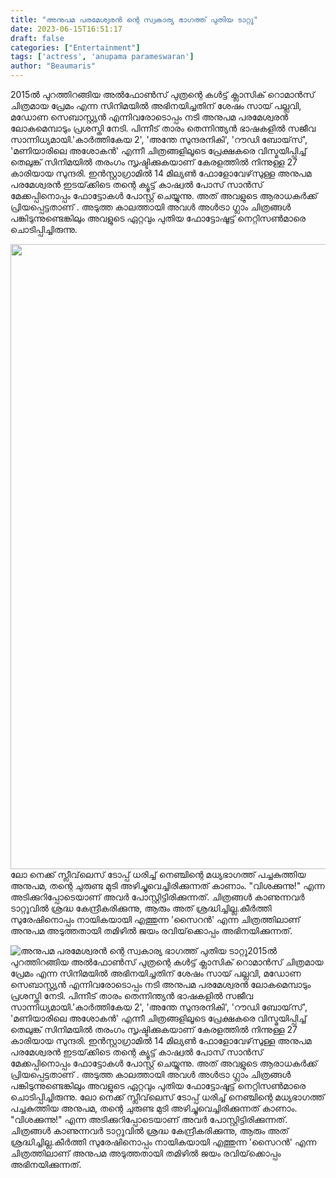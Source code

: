 ```yaml
---
title: "അനുപമ പരമേശ്വരൻ ന്റെ സ്വകാര്യ ഭാഗത്ത് പുതിയ ടാറ്റൂ"
date: 2023-06-15T16:51:17
draft: false
categories: ["Entertainment"]
tags: ['actress', 'anupama parameswaran']
author: "Beaumaris"
---
```


2015ൽ പുറത്തിറങ്ങിയ അൽഫോൺസ് പുത്രന്റെ കൾട്ട് ക്ലാസിക് റൊമാൻസ് ചിത്രമായ പ്രേമം എന്ന സിനിമയിൽ അഭിനയിച്ചതിന് ശേഷം സായ് പല്ലവി, മഡോണ സെബാസ്റ്റ്യൻ എന്നിവരോടൊപ്പം നടി അനുപമ പരമേശ്വരൻ ലോകമെമ്പാടും പ്രശസ്തി നേടി. പിന്നീട് താരം തെന്നിന്ത്യൻ ഭാഷകളിൽ സജീവ സാന്നിധ്യമായി.'കാർത്തികേയ 2', 'അന്തേ സുന്ദരനികി', 'റൗഡി ബോയ്‌സ്', 'മണിയാരിലെ അശോകൻ' എന്നീ ചിത്രങ്ങളിലൂടെ പ്രേക്ഷകരെ വിസ്മയിപ്പിച്ച് തെലുങ്ക് സിനിമയിൽ തരംഗം സൃഷ്ടിക്കുകയാണ് കേരളത്തിൽ നിന്നുള്ള 27 കാരിയായ സുന്ദരി. ഇൻസ്റ്റാഗ്രാമിൽ 14 മില്യൺ ഫോളോവേഴ്‌സുള്ള അനുപമ പരമേശ്വരൻ ഇടയ്‌ക്കിടെ തന്റെ ക്യൂട്ട് കാഷ്വൽ പോസ് സാൻസ് മേക്കപ്പിനൊപ്പം ഫോട്ടോകൾ പോസ്റ്റ് ചെയ്യുന്നു. അത് അവളുടെ ആരാധകർക്ക് പ്രിയപ്പെട്ടതാണ് . അടുത്ത കാലത്തായി അവൾ അൾട്രാ ഗ്ലാം ചിത്രങ്ങൾ പങ്കിടുന്നുണ്ടെങ്കിലും അവളുടെ ഏറ്റവും പുതിയ ഫോട്ടോഷൂട്ട് നെറ്റിസൺമാരെ ചൊടിപ്പിച്ചിരുന്നു.

<a href="https://cdn.boolokam.com/articles/2023/06/qdqddd-2.jpg"><img class="size-large wp-image-399740 aligncenter" src="https://cdn.boolokam.com/articles/2023/06/qdqddd-2-819x1024.jpg" alt="" width="800" height="1000" /></a>ലോ നെക്ക് സ്ലീവ്‌ലെസ് ടോപ്പ് ധരിച്ച് നെഞ്ചിന്റെ മധ്യഭാഗത്ത് പച്ചകുത്തിയ അനുപമ, തന്റെ ചുരുണ്ട മുടി അഴിച്ചുവെച്ചിരിക്കുന്നത് കാണാം. "വിശക്കുന്നു!" എന്ന അടിക്കുറിപ്പോടെയാണ് അവർ പോസ്റ്റിട്ടിരിക്കുന്നത്. ചിത്രങ്ങൾ കാണുന്നവർ ടാറ്റൂവിൽ ശ്രദ്ധ കേന്ദ്രീകരിക്കുന്നു, ആരും അത് ശ്രദ്ധിച്ചില്ല.കീർത്തി സുരേഷിനൊപ്പം നായികയായി എത്തുന്ന 'സൈറൻ' എന്ന ചിത്രത്തിലാണ് അനുപമ അടുത്തതായി തമിഴിൽ ജയം രവിയ്‌ക്കൊപ്പം അഭിനയിക്കുന്നത്.


![അനുപമ പരമേശ്വരൻ ന്റെ സ്വകാര്യ ഭാഗത്ത് പുതിയ ടാറ്റൂ](https://cdn.boolokam.com/articles/2023/06/qdqddd-2-819x1024.jpg)2015ൽ പുറത്തിറങ്ങിയ അൽഫോൺസ് പുത്രന്റെ കൾട്ട് ക്ലാസിക് റൊമാൻസ് ചിത്രമായ പ്രേമം എന്ന സിനിമയിൽ അഭിനയിച്ചതിന് ശേഷം സായ് പല്ലവി, മഡോണ സെബാസ്റ്റ്യൻ എന്നിവരോടൊപ്പം നടി അനുപമ പരമേശ്വരൻ ലോകമെമ്പാടും പ്രശസ്തി നേടി. പിന്നീട് താരം തെന്നിന്ത്യൻ ഭാഷകളിൽ സജീവ സാന്നിധ്യമായി.'കാർത്തികേയ 2', 'അന്തേ സുന്ദരനികി', 'റൗഡി ബോയ്‌സ്', 'മണിയാരിലെ അശോകൻ' എന്നീ ചിത്രങ്ങളിലൂടെ പ്രേക്ഷകരെ വിസ്മയിപ്പിച്ച് തെലുങ്ക് സിനിമയിൽ തരംഗം സൃഷ്ടിക്കുകയാണ് കേരളത്തിൽ നിന്നുള്ള 27 കാരിയായ സുന്ദരി. ഇൻസ്റ്റാഗ്രാമിൽ 14 മില്യൺ ഫോളോവേഴ്‌സുള്ള അനുപമ പരമേശ്വരൻ ഇടയ്‌ക്കിടെ തന്റെ ക്യൂട്ട് കാഷ്വൽ പോസ് സാൻസ് മേക്കപ്പിനൊപ്പം ഫോട്ടോകൾ പോസ്റ്റ് ചെയ്യുന്നു. അത് അവളുടെ ആരാധകർക്ക് പ്രിയപ്പെട്ടതാണ് . അടുത്ത കാലത്തായി അവൾ അൾട്രാ ഗ്ലാം ചിത്രങ്ങൾ പങ്കിടുന്നുണ്ടെങ്കിലും അവളുടെ ഏറ്റവും പുതിയ ഫോട്ടോഷൂട്ട് നെറ്റിസൺമാരെ ചൊടിപ്പിച്ചിരുന്നു. [](https://cdn.boolokam.com/articles/2023/06/qdqddd-2.jpg)ലോ നെക്ക് സ്ലീവ്‌ലെസ് ടോപ്പ് ധരിച്ച് നെഞ്ചിന്റെ മധ്യഭാഗത്ത് പച്ചകുത്തിയ അനുപമ, തന്റെ ചുരുണ്ട മുടി അഴിച്ചുവെച്ചിരിക്കുന്നത് കാണാം. "വിശക്കുന്നു!" എന്ന അടിക്കുറിപ്പോടെയാണ് അവർ പോസ്റ്റിട്ടിരിക്കുന്നത്. ചിത്രങ്ങൾ കാണുന്നവർ ടാറ്റൂവിൽ ശ്രദ്ധ കേന്ദ്രീകരിക്കുന്നു, ആരും അത് ശ്രദ്ധിച്ചില്ല.കീർത്തി സുരേഷിനൊപ്പം നായികയായി എത്തുന്ന 'സൈറൻ' എന്ന ചിത്രത്തിലാണ് അനുപമ അടുത്തതായി തമിഴിൽ ജയം രവിയ്‌ക്കൊപ്പം അഭിനയിക്കുന്നത്.
